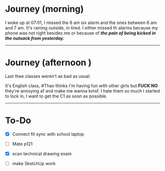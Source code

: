 # Journey (morning)

I woke up at 07:01, I missed the 6 am six alarm and the ones between 6 am and 7 am. It's raining outside, in tired. 
I either missed th alarms because my phone was not right besides me or because of ***the pain of being kicked in the nutsack from yesterday.*** 

---
# Journey (afternoon )

Last thee classes weren't as bad as usual.

It's English class, #Thao thinks I'm having fun with other girls but __FUCK NO__  they're annoying af and make me wanna kmsf. 
I hate them so much I started to lock in, I want to get the C1 as soon as possible.

---
# To-Do

- [x] Connect fit sync with school laptop
- [ ] Mate p121
- [x] scan technical drawing exam
- [ ] make SketchUp work




